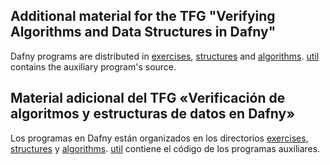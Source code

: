 ## Additional material for the TFG "Verifying Algorithms and Data Structures in Dafny"

Dafny programs are distributed in [exercises](/exercises), [structures](/structures) and [algorithms](/algorithms). [util](/util) contains the auxiliary program's source.

## Material adicional del TFG «Verificación de algoritmos y estructuras de datos en Dafny»

Los programas en Dafny están organizados en los directorios [exercises](/exercises), [structures](/structures) y [algorithms](/algorithms). [util](/util) contiene el código de los programas auxiliares.

